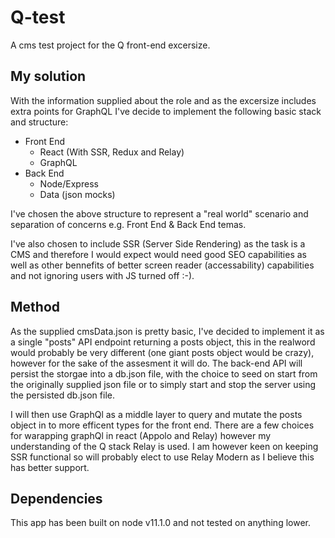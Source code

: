 # Q-test
A cms test project for the Q front-end excersize.

## My solution
With the information supplied about the role and as the excersize includes extra points for GraphQL I've decide to implement the following basic stack and structure:

* Front End
    * React (With SSR, Redux and Relay)
    * GraphQL
* Back End
    * Node/Express
    * Data (json mocks)

I've chosen the above structure to represent a "real world" scenario and separation of concerns e.g. Front End & Back End temas.

I've also chosen to include SSR (Server Side Rendering) as the task is a CMS and therefore I would expect would need good SEO capabilities as well as other bennefits of better screen reader (accessability) capabilities and not ignoring users with JS turned off :-).

## Method

As the supplied cmsData.json is pretty basic, I've decided to implement it as a single "posts" API endpoint returning a posts object, this in the realword would probably be very different (one giant posts object would be crazy), however for the sake of the assesment it will do. The back-end API will persist the storgae into a db.json file, with the choice to seed on start from the originally supplied json file or to simply start and stop the server using the persisted db.json file.

I will then use GraphQl as a middle layer to query and mutate the posts object in to more efficent types for the front end. There are a few choices for warapping graphQl in react (Appolo and Relay) however my understanding of the Q stack Relay is used. I am however keen on keeping SSR functional so will probably elect to use Relay Modern as I believe this has better support.

## Dependencies

This app has been built on node v11.1.0 and not tested on anything lower.






